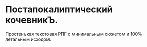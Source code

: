 # Постапокалиптический кочевникЪ.
Простенькая текстовая РПГ с минимальным сюжетом и 100% летальным исходом.
